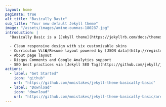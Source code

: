 ```yaml
---
layout: home
paginate: true
alt_title: "Basically Basic"
sub_title: "Your new default Jekyll theme"
image: "/assets/images/amine-ounnas-180287.jpg"
introduction: |
  "Basically Basic is a [Jekyll theme](https://jekyllrb.com/docs/themes/) meant as a substitute for the default --- [Minima](https://github.com/jekyll/minima). Conventions and features found there are fully supported by **Basically Basic**, with a few enhancements thrown in for good measure:

  - Clean responsive design with six customizable skins
  - Curriculum Vit�/Resume layout powered by [JSON data](http://registry.jsonresume.org/)
  - About page layout
  - Disqus Comments and Google Analytics support
  - SEO best practices via [Jekyll SEO Tag](https://github.com/jekyll/jekyll-seo-tag/)"
actions:
  - label: "Get Started"
    icon: "github"
    url: "https://github.com/mmistakes/jekyll-theme-basically-basic"
  - label: "Download"
    icon: "download"
    url: "https://github.com/mmistakes/jekyll-theme-basically-basic/archive/master.zip"
---
```


